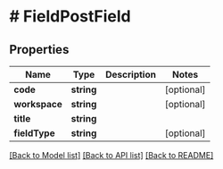 # # FieldPostField

## Properties

Name | Type | Description | Notes
------------ | ------------- | ------------- | -------------
**code** | **string** |  | [optional] 
**workspace** | **string** |  | [optional] 
**title** | **string** |  | 
**fieldType** | **string** |  | [optional] 

[[Back to Model list]](../../README.md#documentation-for-models) [[Back to API list]](../../README.md#documentation-for-api-endpoints) [[Back to README]](../../README.md)


